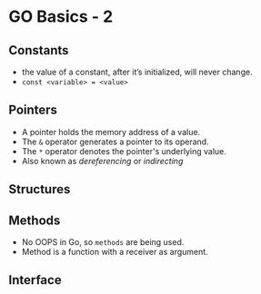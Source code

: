 # GO Basics - 2
## Constants
- the value of a constant, after it’s initialized, will never change.
- `const <variable> = <value>`

## Pointers
- A pointer holds the memory address of a value.
- The `&` operator generates a pointer to its operand.
- The `*` operator denotes the pointer's underlying value.
- Also known as *dereferencing* or *indirecting*
## Structures

## Methods
- No OOPS in Go, so `methods` are being used.
- Method is a function with a receiver as argument.

## Interface